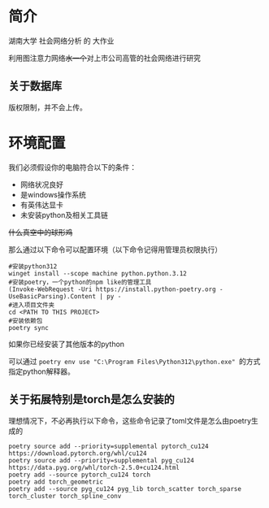 # 简介

湖南大学 社会网络分析 的 大作业

利用图注意力网络~~水一个~~对上市公司高管的社会网络进行研究

## 关于数据库

版权限制，并不会上传。

# 环境配置

我们必须假设你的电脑符合以下的条件：

* 网络状况良好
* 是windows操作系统
* 有英伟达显卡
* 未安装python及相关工具链

~~什么真空中的球形鸡~~

那么通过以下命令可以配置环境（以下命令记得用管理员权限执行）

```
#安装python312
winget install --scope machine python.python.3.12
#安装poetry，一个python的npm like的管理工具
(Invoke-WebRequest -Uri https://install.python-poetry.org -UseBasicParsing).Content | py -
#进入项目文件夹
cd <PATH TO THIS PROJECT>
#安装依赖包
poetry sync
```

如果你已经安装了其他版本的python

可以通过 `poetry env use "C:\Program Files\Python312\python.exe" `的方式指定python解释器。

## 关于拓展特别是torch是怎么安装的

理想情况下，不必再执行以下命令，这些命令记录了toml文件是怎么由poetry生成的

```
poetry source add --priority=supplemental pytorch_cu124 https://download.pytorch.org/whl/cu124
poetry source add --priority=supplemental pyg_cu124 https://data.pyg.org/whl/torch-2.5.0+cu124.html
poetry add --source pytorch_cu124 torch
poetry add torch_geometric
poetry add --source pyg_cu124 pyg_lib torch_scatter torch_sparse torch_cluster torch_spline_conv
```

